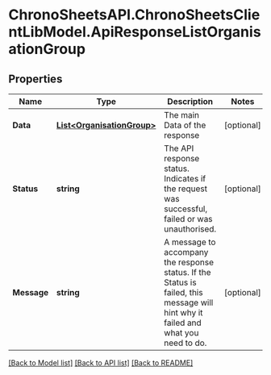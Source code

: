 
# ChronoSheetsAPI.ChronoSheetsClientLibModel.ApiResponseListOrganisationGroup

## Properties

Name | Type | Description | Notes
------------ | ------------- | ------------- | -------------
**Data** | [**List&lt;OrganisationGroup&gt;**](OrganisationGroup.md) | The main Data of the response | [optional] 
**Status** | **string** | The API response status. Indicates if the request was successful, failed or was unauthorised. | [optional] 
**Message** | **string** | A message to accompany the response status.  If the Status is failed, this message will hint why it failed and what you need to do. | [optional] 

[[Back to Model list]](../README.md#documentation-for-models)
[[Back to API list]](../README.md#documentation-for-api-endpoints)
[[Back to README]](../README.md)

